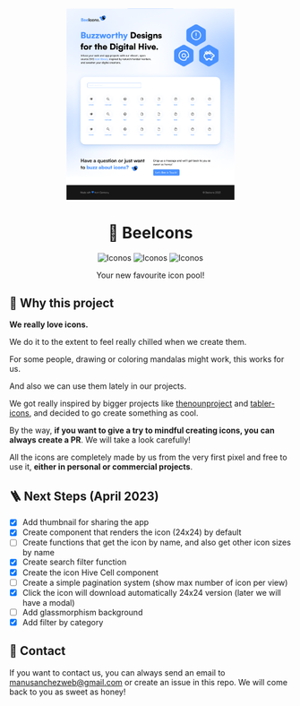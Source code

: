 <div align="center">

<img src="./public/screen.png" width="300" alt="Bee Icons Design V1.0.0" />

# 💙 BeeIcons

<img src="https://img.shields.io/github/contributors/manuelsanchezweb/bee-icons" alt="Iconos">
<img src="https://img.shields.io/github/issues-raw/manuelsanchezweb/bee-icons" alt="Iconos">
<img src="https://img.shields.io/badge/26-icons%20available-blue" alt="Iconos">

Your new favourite icon pool!

</div>

## 🍯 Why this project

**We really love icons.**

We do it to the extent to feel really chilled when we create them.

For some people, drawing or coloring mandalas might work, this works for us.

And also we can use them lately in our projects.

We got really inspired by bigger projects like [thenounproject](https://thenounproject.com/) and [tabler-icons](https://tabler-icons.io/), and decided to go create something as cool.

By the way, **if you want to give a try to mindful creating icons, you can always create a PR**. We will take a look carefully!

All the icons are completely made by us from the very first pixel and free to use it, **either in personal or commercial projects**.

## 🪜 Next Steps (April 2023)

- [x] Add thumbnail for sharing the app
- [x] Create component that renders the icon (24x24) by default
- [ ] Create functions that get the icon by name, and also get other icon sizes by name
- [x] Create search filter function
- [x] Create the icon Hive Cell component
- [ ] Create a simple pagination system (show max number of icon per view)
- [x] Click the icon will download automatically 24x24 version (later we will have a modal)
- [ ] Add glassmorphism background
- [x] Add filter by category

## 📧 Contact

If you want to contact us, you can always send an email to [manusanchezweb@gmail.com](mailto:manusanchezweb@gmail.com) or create an issue in this repo. We will come back to you as sweet as honey!
